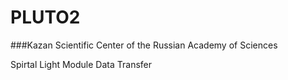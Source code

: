 # PLUTO2
###Kazan Scientific Center of the Russian Academy of Sciences 

Spirtal Light Module Data Transfer
